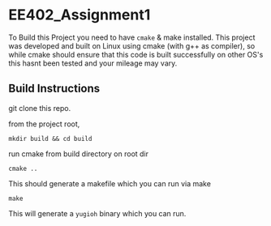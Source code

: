 # EE402_Assignment1
To Build this Project you need to have `cmake` & make installed.
This project was developed and built on Linux using cmake 
(with g++ as compiler), so while cmake should ensure that
this code is built successfully on other OS's this hasnt been tested
and your mileage may vary.

## Build Instructions
git clone this repo.  
  
from the project root, 
```
mkdir build && cd build
```  
run cmake from build directory on root dir
```
cmake ..
```
This should generate a makefile which you can run via make
```
make
```
This will generate a `yugioh` binary which you can run.
